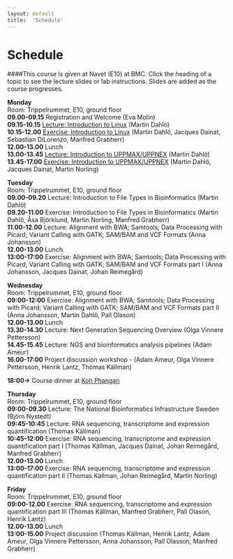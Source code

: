 ```yaml
---
layout: default
title:  'Schedule'
---
```


# Schedule

####This course is given at Navet (E10) at BMC. Click the heading of a topic to see the lecture slides or lab instructions. Slides are added as the course progresses.

**Monday**  
Room: Trippelrummet, E10, ground floor  
**09.00-09.15** Registration and Welcome (Eva Molin)  
**09.15-10.15** [Lecture: Introduction to Linux](slides/dahlo-linux.pdf) (Martin Dahlö)  
**10.15-12.00** [Exercise: Introduction to Linux](labs/linux-intro) (Martin Dahlö, Jacques Dainat, Sebastian DiLorenzo, Manfred Grabherr)  
**12.00-13.00** Lunch  
**13.00-13.45** [Lecture: Introduction to UPPMAX/UPPNEX](slides/dahlo-uppmax.pdf) (Martin Dahlö)  
**13.45-17.00** [Exercise: Introduction to UPPMAX/UPPNEX](labs/uppmax-intro) (Martin Dahlö, Jacques Dainat, Martin Norling)  

**Tuesday**  
Room: Trippelrummet, E10, ground floor  
**09.00-09.20** Lecture: Introduction to File Types in Bioinformatics (Martin Dahlö)  
**09.20-11.00** Exercise: Introduction to File Types in Bioinformatics (Martin Dahlö, Åsa Björklund, Martin Norling, Manfred Grabherr)  
**11.00-12.00** Lecture: Alignment with BWA; Samtools; Data Processing with Picard; Variant Calling with GATK; SAM/BAM and VCF Formats (Anna Johansson)  
**12.00-13.00** Lunch   
**13:00-17:00** Exercise: Alignment with BWA; Samtools; Data Processing with Picard; Variant Calling with GATK; SAM/BAM and VCF Formats part I (Anna Johansson, Jacques Dainat, Johan Reimegård)  

**Wednesday**  
Room: Trippelrummet, E10, ground floor  
**09:00-12:00** Exercise: Alignment with BWA; Samtools; Data Processing with Picard; Variant Calling with GATK; SAM/BAM and VCF Formats part II (Anna Johansson, Martin Dahlö, Pall Olason)   
**12.00-13.00** Lunch  
**13.30-14.30** Lecture: Next Generation Sequencing Overview (Olga Vinnere Pettersson)  
**14.45-15.45** Lecture: NGS and bioinformatics analysis pipelines (Adam Ameur)  
**16.00-17:00** Project discussion workshop - (Adam Ameur, Olga Vinnere Pettersson, Henrik Lantz, Thomas Källman)   

**18:00->** Course dinner at [Koh Phangan](https://www.google.se/maps/place/Restaurang+Koh+Phangan/@59.856845,17.629343,17z/data=!3m1!4b1!4m2!3m1!1s0x465fcbf3d83e6711:0x4b004e395b108348) 

**Thursday**  
Room: Trippelrummet, E10, ground floor  
**09:00-09.30** Lecture: The National Bioinformatics Infrastructure Sweden (Björn Nystedt)  
**09:45-10:45** Lecture: RNA sequencing, transcriptome and expression quantification (Thomas Källman)  
**10:45-12:00** Exercise: RNA sequencing, transcriptome and expression quantification part I (Thomas Källman, Jacques Dainat, Johan Reimegård, Manfred Grabherr)   
**12.00-13.00** Lunch  
**13:00-17:00** Exercise: RNA sequencing, transcriptome and expression quantification part II (Thomas Källman, Johan Reimegård, Martin Norling)   

**Friday**  
Room: Trippelrummet, E10, ground floor  
**09:00-12.00** Exercise: RNA sequencing, transcriptome and expression quantification part III (Thomas Källman, Manfred Grabherr, Pall Olason, Henrik Lantz)  
**12.00-13.00** Lunch  
**13:00-15.00** Project discussion (Thomas Källman, Henrik Lantz, Adam Ameur, Olga Vinnere Pettersson, Anna Johansson, Pall Olasson, Manfred Grabherr)   
